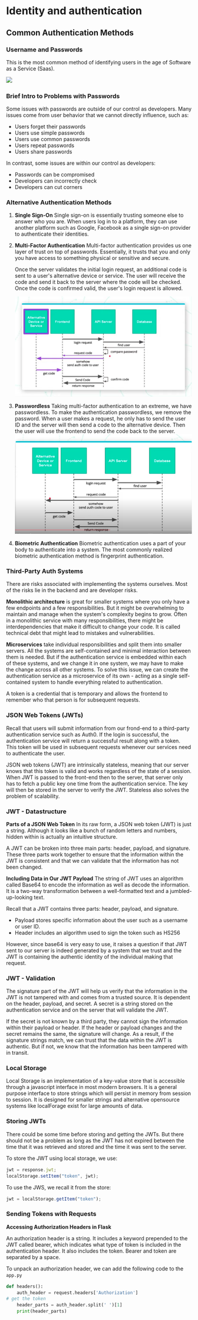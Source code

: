 # Identity and authentication

## Common Authentication Methods

### Username and Passwords

This is the most common method of identifying users in the age of Software as a Service (Saas).

![](https://video.udacity-data.com/topher/2021/July/60fa0550_screen-shot-2021-07-22-at-4.54.30-pm/screen-shot-2021-07-22-at-4.54.30-pm.png)

### Brief Intro to Problems with Passwords

Some issues with passwords are outside of our control as developers. Many issues come from user behavior that we cannot directly influence, such as:

- Users forget their passwords
- Users use simple passwords
- Users use common passwords
- Users repeat passwords
- Users share passwords

In contrast, some issues are within our control as developers:

- Passwords can be compromised
- Developers can incorrectly check
- Developers can cut corners

### Alternative Authentication Methods

1. **Single Sign-On**
   Single sign-on is essentially trusting someone else to answer who you are. When users log in to a platform, they can use another platform such as Google, Facebook as a single sign-on provider to authenticate their identities.

2. **Multi-Factor Authentication**
   Multi-factor authentication provides us one layer of trust on top of passwords. Essentially, it trusts that you and only you have access to something physical or sensitive and secure.

   Once the server validates the initial login request, an additional code is sent to a user's alternative device or service. The user will receive the code and send it back to the server where the code will be checked. Once the code is confirmed valid, the user's login request is allowed.

   ![multifactor authentication image](images/mfa.png)

3. **Passwordless**
   Taking multi-factor authentication to an extreme, we have passwordless. To make the authentication passwordless, we remove the password. When a user makes a request, he only has to send the user ID and the server will then send a code to the alternative device. Then the user will use the frontend to send the code back to the server.
   ![passwordless image](images/passwordless.png)

4. **Biometric Authentication**
   Biometric authentication uses a part of your body to authenticate into a system. The most commonly realized biometric authentication method is fingerprint authentication.

### Third-Party Auth Systems

There are risks associated with implementing the systems ourselves. Most of the risks lie in the backend and are developer risks.

**Monolithic architecture** is great for smaller systems where you only have a few endpoints and a few responsibilities. But it might be overwhelming to maintain and manage when the system's complexity begins to grow. Often in a monolithic service with many responsibilities, there might be interdependencies that make it difficult to change your code. It is called technical debt that might lead to mistakes and vulnerabilities.

**Microservices** take individual responsibilities and split them into smaller servers. All the systems are self-contained and minimal interaction between them is needed. But if the authentication service is embedded within each of these systems, and we change it in one system, we may have to make the change across all other systems. To solve this issue, we can create the authentication service as a microservice of its own - acting as a single self-contained system to handle everything related to authentication.

A token is a credential that is temporary and allows the frontend to remember who that person is for subsequent requests.

### JSON Web Tokens (JWTs)

Recall that users will submit information from our frond-end to a third-party authentication service such as Auth0. If the login is successful, the authentication service will return a successful result along with a token. This token will be used in subsequent requests whenever our services need to authenticate the user.

JSON web tokens (JWT) are intrinsically stateless, meaning that our server knows that this token is valid and works regardless of the state of a session. When JWT is passed to the front-end then to the server, that server only has to fetch a public key one time from the authentication service. The key will then be stored in the server to verify the JWT. Stateless also solves the problem of scalability.

### JWT - Datastructure

**Parts of a JSON Web Token**
In its raw form, a JSON web token (JWT) is just a string. Although it looks like a bunch of random letters and numbers, hidden within is actually an intuitive structure.

A JWT can be broken into three main parts: header, payload, and signature. These three parts work together to ensure that the information within the JWT is consistent and that we can validate that the information has not been changed.

**Including Data in Our JWT Payload**
The string of JWT uses an algorithm called Base64 to encode the information as well as decode the information. It is a two-way transformation between a well-formatted text and a jumbled-up-looking text.

Recall that a JWT contains three parts: header, payload, and signature.

- Payload stores specific information about the user such as a username or user ID.
- Header includes an algorithm used to sign the token such as HS256

However, since base64 is very easy to use, it raises a question if that JWT sent to our server is indeed generated by a system that we trust and the JWT is containing the authentic identity of the individual making that request.

### JWT - Validation

The signature part of the JWT will help us verify that the information in the JWT is not tampered with and comes from a trusted source. It is dependent on the header, payload, and secret. A secret is a string stored on the authentication service and on the server that will validate the JWT.

If the secret is not known by a third party, they cannot sign the information within their payload or header. If the header or payload changes and the secret remains the same, the signature will change. As a result, if the signature strings match, we can trust that the data within the JWT is authentic. But if not, we know that the information has been tampered with in transit.

### Local Storage

Local Storage is an implementation of a key-value store that is accessible through a javascript interface in most modern browsers. It is a general purpose interface to store strings which will persist in memory from session to session. It is designed for smaller strings and alternative opensource systems like localForage exist for large amounts of data.

### Storing JWTs

There could be some time before storing and getting the JWTs. But there should not be a problem as long as the JWT has not expired between the time that it was retrieved and stored and the time it was sent to the server.

To store the JWT using local storage, we use:

```javascript
jwt = response.jwt;
localStorage.setItem("token", jwt);
```

To use the JWS, we recall it from the store:

```javascript
jwt = localStorage.getItem("token");
```

### Sending Tokens with Requests

**Accessing Authorization Headers in Flask**

An authorization header is a string. It includes a keyword prepended to the JWT called bearer, which indicates what type of token is included in the authentication header. It also includes the token. Bearer and token are separated by a space.

To unpack an authorization header, we can add the following code to the `app.py`

```python
def headers():
    auth_header = request.headers['Authorization']
# get the token
    header_parts = auth_header.split(' ')[1]
    print(header_parts)
```
